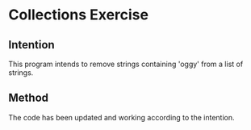 # Collections Exercise

## Intention

This program intends to remove strings containing 'oggy' from a list of strings.

## Method

The code has been updated and working according to the intention.
